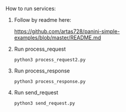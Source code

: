 How to run services:

1. Follow by readme here:
    
    https://github.com/artas728/panini-simple-examples/blob/master/README.md

2. Run process_request

   `python3 process_request2.py`

3. Run process_response

   `python3 process_response.py`

4. Run send_request

   `python3 send_request.py`